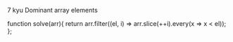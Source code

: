 7 kyu
Dominant array elements

function solve(arr){
return arr.filter((el, i) => arr.slice(++i).every(x => x < el));
};
